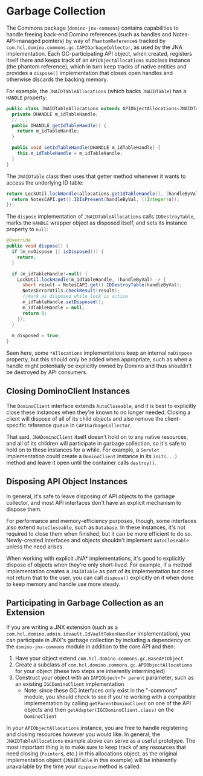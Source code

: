 # Garbage Collection

The Commons package (`domino-jnx-commons`) contains capabilities to handle freeing back-end Domino references (such as handles and Notes-API-managed pointers) by way of `PhantomReference`s tracked by `com.hcl.domino.commons.gc.CAPIGarbageCollector`, as used by the JNA implementation. Each GC-participating API object, when created, registers itself there and keeps track of an `APIObjectAllocations` subclass instance (the phantom reference), which in turn keep tracks of native entities and provides a `dispose()` implementation that closes open handles and otherwise discards the backing memory.

For example, the `JNAIDTableAllocations` (which backs `JNAIDTable`) has a `HANDLE` property:

```java
public class JNAIDTableAllocations extends APIObjectAllocations<JNAIDTable> {
  private DHANDLE m_idTableHandle;
  // ...
  public DHANDLE getIdTableHandle() {
    return m_idTableHandle;
  }

  public void setIdTableHandle(DHANDLE m_idTableHandle) {
    this.m_idTableHandle = m_idTableHandle;
  }
}
```

The `JNAIDTable` class then uses that getter method whenever it wants to access the underlying ID table:

```java
return LockUtil.lockHandle(allocations.getIdTableHandle(), (handleByVal) -> {
  return NotesCAPI.get().IDIsPresent(handleByVal, ((Integer)o));
});
```

The `dispose` implementation of `JNAIDTableAllocations` calls `IDDestroyTable`, marks the `HANDLE` wrapper object as disposed itself, and sets its instance property to `null`:

```java
@Override
public void dispose() {
  if (m_noDispose || isDisposed()) {
    return;
  }

  if (m_idTableHandle!=null) {
    LockUtil.lockHandle(m_idTableHandle, (handleByVal) -> {
      short result = NotesCAPI.get().IDDestroyTable(handleByVal);
      NotesErrorUtils.checkResult(result);
      //mark as disposed while lock is active
      m_idTableHandle.setDisposed();
      m_idTableHandle = null;
      return 0;
    });
  }
  
  m_disposed = true;
}
```

Seen here, some `*Allocations` implementations keep an internal `noDispose` property, but this should only be added when appropriate, such as when a handle might potentially be explicitly owned by Domino and thus shouldn't be destroyed by API consumers.

## Closing DominoClient Instances

The `DominoClient` interface extends `AutoCloseable`, and it is best to explicitly close these instances when they're known to no longer needed. Closing a client will dispose of all of its child objects and also remove the client-specific reference queue in `CAPIGarbageCollector`.

That said, `JNADominoClient` itself doesn't hold on to any native resources, and all of its children will participate in garbage collection, so it's safe to hold on to these instances for a while. For example, a `Servlet` implementation could create a `DominoClient` instance in its `init(...)` method and leave it open until the container calls `destroy()`.

## Disposing API Object Instances

In general, it's safe to leave disposing of API objects to the garbage collector, and most API interfaces don't have an explicit mechanism to dispose them.

For performance and memory-efficiency purposes, though, some interfaces also extend `AutoCloseable`, such as `Database`. In these instances, it's not required to close them when finished, but it can be more efficient to do so. Newly-created interfaces and objects shouldn't implement `AutoCloseable` unless the need arises.

When working with explicit JNA* implementations, it's good to explicitly dispose of objects when they're only short-lived. For example, if a method implementation creates a `JNAIDTable` as part of its implementation but does not return that to the user, you can call `dispose()` explicitly on it when done to keep memory and handle use more steady.

## Participating in Garbage Collection as an Extension

If you are writing a JNX extension (such as a `com.hcl.domino.admin.idvault.IdVaultTokenHandler` implementation), you can participate in JNX's garbage collection by including a dependency on the `domino-jnx-commons` module in addition to the core API and then:

1. Have your object extend `com.hcl.domino.commons.gc.BaseAPIObject`
2. Create a subclass of `com.hcl.domino.commons.gc.APIObjectAllocations` for your object (these two steps are inherently intermingled)
3. Construct your object with an `IAPIObject<?> parent` parameter, such as an existing `IGCDominoClient` implementation
    - Note: since these GC interfaces only exist in the "-commons" module, you should check to see if you're working with a compatible implementation by calling `getParentDominoClient` on one of the API objects and then `getAdapter(IGCDominoClient.class)` on the `DominoClient`

In your `APIObjectAllocations` instance, you are free to handle registering and closing resources however you would like. In general, the `JNAIDTableAllocations` example above can serve as a useful prototype. The most important thing is to make sure to keep track of any resources that need closing (`Pointer`s, etc.) in this allocations object, as the original implementation object (`JNAIDTable` in this example) will be inherently unavailable by the time your `dispose` method is called.